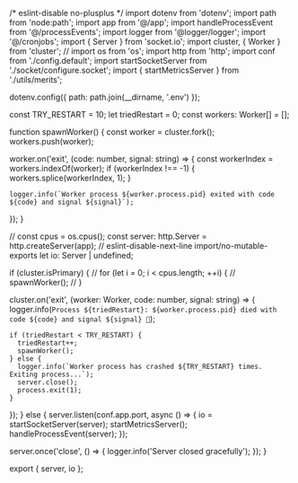 /* eslint-disable no-plusplus */
import dotenv from 'dotenv';
import path from 'node:path';
import app from '@/app';
import handleProcessEvent from '@/processEvents';
import logger from '@logger/logger';
import '@/cronjobs';
import { Server } from 'socket.io';
import cluster, { Worker } from 'cluster';
// import os from 'os';
import http from 'http';
import conf from './config.default';
import startSocketServer from './socket/configure.socket';
import { startMetricsServer } from './utils/merits';

dotenv.config({ path: path.join(__dirname, '.env') });

const TRY_RESTART = 10;
let triedRestart = 0;
const workers: Worker[] = [];

function spawnWorker() {
  const worker = cluster.fork();
  workers.push(worker);

  worker.on('exit', (code: number, signal: string) => {
    const workerIndex = workers.indexOf(worker);
    if (workerIndex !== -1) {
      workers.splice(workerIndex, 1);
    }

    logger.info(`Worker process ${worker.process.pid} exited with code ${code} and signal ${signal}`);
  });
}

// const cpus = os.cpus();
const server: http.Server = http.createServer(app);
// eslint-disable-next-line import/no-mutable-exports
let io: Server | undefined;

if (cluster.isPrimary) {
  // for (let i = 0; i < cpus.length; ++i) {
  //   spawnWorker();
  // }

  cluster.on('exit', (worker: Worker, code: number, signal: string) => {
    logger.info(`Process ${triedRestart}: ${worker.process.pid} died with code ${code} and signal ${signal} 👻`);

    if (triedRestart < TRY_RESTART) {
      triedRestart++;
      spawnWorker();
    } else {
      logger.info(`Worker process has crashed ${TRY_RESTART} times. Exiting process...`);
      server.close();
      process.exit(1);
    }
  });
} else {
  server.listen(conf.app.port, async () => {
    io = startSocketServer(server);
    startMetricsServer();
    handleProcessEvent(server);
  });

  server.once('close', () => {
    logger.info('Server closed gracefully');
  });
}

export { server, io };
